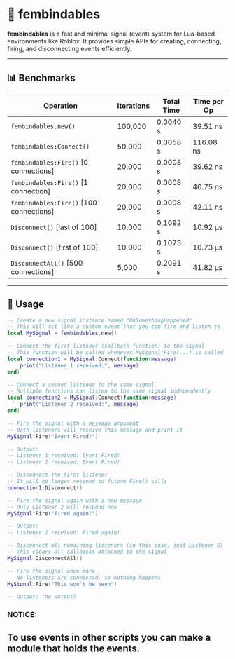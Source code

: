 # 🔗 fembindables

**fembindables** is a fast and minimal signal (event) system for Lua-based environments like Roblox. It provides simple APIs for creating, connecting, firing, and disconnecting events efficiently.

---

## 📊 Benchmarks

| Operation                                | Iterations |   Total Time |  Time per Op |
|-----------------------------------------|------------|---------------|---------------|
| `fembindables.new()`                    | 100,000    | 0.0040 s     | 39.51 ns      |
| `fembindables:Connect()`                | 50,000     | 0.0058 s     | 116.08 ns     |
| `fembindables:Fire()` [0 connections]   | 20,000     | 0.0008 s     | 39.62 ns      |
| `fembindables:Fire()` [1 connection]    | 20,000     | 0.0008 s     | 40.75 ns      |
| `fembindables:Fire()` [100 connections] | 20,000     | 0.0008 s     | 42.11 ns      |
| `Disconnect()` [last of 100]            | 10,000     | 0.1092 s     | 10.92 µs      |
| `Disconnect()` [first of 100]           | 10,000     | 0.1073 s     | 10.73 µs      |
| `DisconnectAll()` [500 connections]     | 5,000      | 0.2091 s     | 41.82 µs      |

---

## 🚀 Usage

```lua
-- Create a new signal instance named "OnSomethingHappened"
-- This will act like a custom event that you can fire and listen to
local MySignal = fembindables.new()

-- Connect the first listener (callback function) to the signal
-- This function will be called whenever MySignal:Fire(...) is called
local connection1 = MySignal:Connect(function(message)
	print("Listener 1 received:", message)
end)

-- Connect a second listener to the same signal
-- Multiple functions can listen to the same signal independently
local connection2 = MySignal:Connect(function(message)
	print("Listener 2 received:", message)
end)

-- Fire the signal with a message argument
-- Both listeners will receive this message and print it
MySignal:Fire("Event Fired!")

-- Output:
-- Listener 1 received: Event Fired!
-- Listener 2 received: Event Fired!

-- Disconnect the first listener
-- It will no longer respond to future Fire() calls
connection1:Disconnect()

-- Fire the signal again with a new message
-- Only Listener 2 will respond now
MySignal:Fire("Fired again!")

-- Output:
-- Listener 2 received: Fired again!

-- Disconnect all remaining listeners (in this case, just Listener 2)
-- This clears all callbacks attached to the signal
MySignal:DisconnectAll()

-- Fire the signal once more
-- No listeners are connected, so nothing happens
MySignal:Fire("This won't be seen")

-- Output: (no output)
```
### NOTICE:
## To use events in other scripts you can make a module that holds the events.
